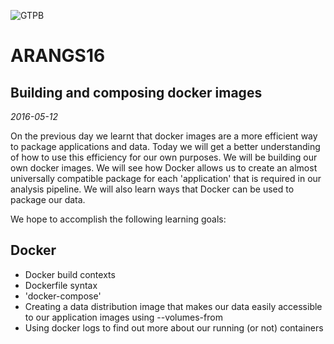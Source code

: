 ![GTPB](http://gtpb.igc.gulbenkian.pt/bicourses/images/GTPB2015logo.png "GTPB")

ARANGS16
========
Building and composing docker images
----------------------------------------
*2016-05-12*

On the previous day we learnt that docker images are a more efficient way to package applications and data.  Today we will get a better understanding of how
to use this efficiency for our own purposes.  We will be building our own docker
images.  We will see how Docker allows us to create an almost universally
compatible package for each 'application' that is required in our analysis
pipeline. We will also learn ways that Docker can be used to package our data.

We hope to accomplish the following learning goals:

Docker
------

- Docker build contexts
- Dockerfile syntax
- 'docker-compose'
- Creating a data distribution image that makes our data easily accessible
  to our application images using --volumes-from
- Using docker logs to find out more about our running (or not) containers
